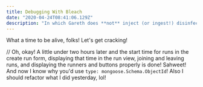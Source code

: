 ```yaml
---
title: Debugging With Bleach
date: "2020-04-24T08:41:06.129Z"
description: "In which Gareth does **not** inject (or ingest!) disinfectant!!"
---
```


What a time to be alive, folks! Let's get cracking!

// Oh, okay! A little under two hours later and the start time for runs in the create run form, displaying that time in the run view, joining and leaving runs, and displaying the runners and buttons properly is done! Sahweet! And now I know why you'd use `type: mongoose.Schema.ObjectId`! Also I should refactor what I did yesterday, lol!
